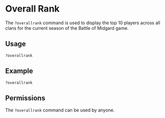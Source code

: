 # Overall Rank

The `?overallrank` command is used to display the top 10 players across all clans for the current season of the Battle of Midgard game.

## Usage

`?overallrank`

## Example

`?overallrank`

## Permissions

The `?overallrank` command can be used by anyone.
